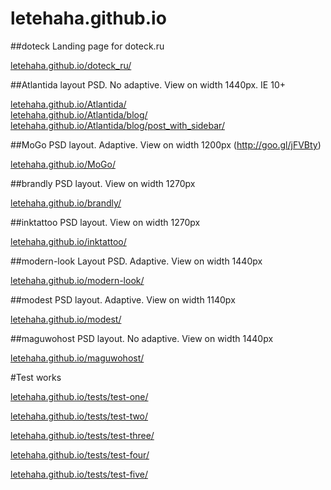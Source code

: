 # letehaha.github.io

##doteck
Landing page for doteck.ru

[letehaha.github.io/doteck_ru/](http://letehaha.github.io/doteck_ru/)

##Atlantida
layout PSD. No adaptive. View on width 1440px. IE 10+<br>

[letehaha.github.io/Atlantida/](http://letehaha.github.io/Atlantida/)<br>
[letehaha.github.io/Atlantida/blog/](http://letehaha.github.io/Atlantida/blog/)<br>
[letehaha.github.io/Atlantida/blog/post_with_sidebar/](http://letehaha.github.io/Atlantida/blog/post_with_sidebar/index.html)<br>

##MoGo
PSD layout. Adaptive. View on width 1200px (http://goo.gl/jFVBty)

[letehaha.github.io/MoGo/](http://letehaha.github.io/MoGo/)

##brandly
PSD layout. View on width 1270px

[letehaha.github.io/brandly/](http://letehaha.github.io/brandly/)

##inktattoo
PSD layout. View on width 1270px

[letehaha.github.io/inktattoo/](http://letehaha.github.io/inktattoo/)

##modern-look
Layout PSD. Adaptive. View on width 1440px

[letehaha.github.io/modern-look/](http://letehaha.github.io/modern-look/)

##modest
PSD layout. Adaptive. View on width 1140px

[letehaha.github.io/modest/](http://letehaha.github.io/modest/)

##maguwohost
PSD layout. No adaptive. View on width 1440px

[letehaha.github.io/maguwohost/](http://letehaha.github.io/maguwohost/)

#Test works

[letehaha.github.io/tests/test-one/](http://letehaha.github.io/tests/test-one/)

[letehaha.github.io/tests/test-two/](http://letehaha.github.io/tests/test-two/)

[letehaha.github.io/tests/test-three/](http://letehaha.github.io/tests/test-three/)

[letehaha.github.io/tests/test-four/](http://letehaha.github.io/tests/test-four/)

[letehaha.github.io/tests/test-five/](http://letehaha.github.io/tests/test-five/)